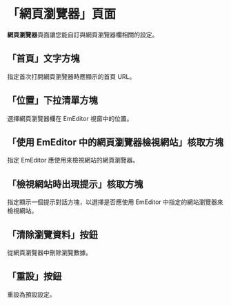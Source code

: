 # 「網頁瀏覽器」頁面

**網頁瀏覽器**頁面讓您能自訂與網頁瀏覽器欄相關的設定。

## 「首頁」文字方塊

指定首次打開網頁瀏覽器時應顯示的首頁 URL。

## 「位置」下拉清單方塊

選擇網頁瀏覽器欄在 EmEditor 視窗中的位置。

## 「使用 EmEditor 中的網頁瀏覽器檢視網站」核取方塊

指定 EmEditor 應使用來檢視網站的網頁瀏覽器。

## 「檢視網站時出現提示」核取方塊

指定顯示一個提示對話方塊，以選擇是否應使用 EmEditor 中指定的網站瀏覽器來檢視網站。

## 「清除瀏覽資料」按鈕

從網頁瀏覽器中刪除瀏覽數據。

## 「重設」按鈕

重設為預設設定。

